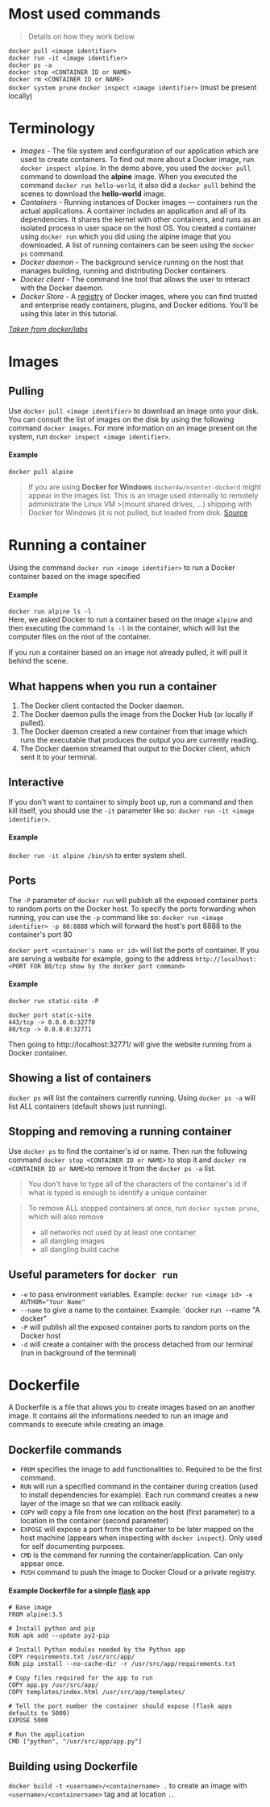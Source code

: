 # Most used commands
> Details on how they work below  

`docker pull <image identifier>`  
`docker run -it <image identifier>`   
`docker ps -a`  
`docker stop <CONTAINER ID or NAME>`  
`docker rm <CONTAINER ID or NAME>`  
`docker system prune`
`docker inspect <image identifier>` (must be present locally)  

# Terminology
- *Images* - The file system and configuration of our application which are used to create containers. To find out more about a Docker image, run `docker inspect alpine`. In the demo above, you used the `docker pull` command to download the **alpine** image. When you executed the command `docker run hello-world`, it also did a `docker pull` behind the scenes to download the **hello-world** image.
- *Containers* - Running instances of Docker images &mdash; containers run the actual applications. A container includes an application and all of its dependencies. It shares the kernel with other containers, and runs as an isolated process in user space on the host OS. You created a container using `docker run` which you did using the alpine image that you downloaded. A list of running containers can be seen using the `docker ps` command.
- *Docker daemon* - The background service running on the host that manages building, running and distributing Docker containers.
- *Docker client* - The command line tool that allows the user to interact with the Docker daemon.
- *Docker Store* - A [registry](https://store.docker.com/) of Docker images, where you can find trusted and enterprise ready containers, plugins, and Docker editions. You'll be using this later in this tutorial.  


_[Taken from docker/labs](https://github.com/docker/labs/blob/master/beginner/chapters/alpine.md)_

# Images
## Pulling
Use `docker pull <image identifier>` to download an image onto your disk.  
You can consult the list of images on the disk by using the following command `docker images`.  For more information on an image present on the system, run `docker inspect <image identifier>`.
#### Example
`docker pull alpine`

> If you are using **Docker for Windows**
> `docker4w/nsenter-dockerd` might appear in the images list. This is an image used internally to remotely administrate the Linux VM >(mount shared drives, ...) shipping with Docker for Windows (it is not pulled, but loaded from disk. [Source](https://github.com/docker/for-win/issues/404#issuecomment-274103782)

# Running a container
Using the command `docker run <image identifier>` to run a Docker container based on the image specified  

#### Example
`docker run alpine ls -l`  
Here, we asked Docker to run a container based on the image `alpine` and then executing the command `ls -l` in the container, which will list the computer files on the root of the container.  

  If you run a container based on an image not already pulled, it will pull it behind the scene.

## What happens when you run a container
1. The Docker client contacted the Docker daemon.
2. The Docker daemon pulls the image from the Docker Hub (or locally if pulled).
3. The Docker daemon created a new container from that image which runs the executable that produces the output you are currently reading.
4. The Docker daemon streamed that output to the Docker client, which sent it to your terminal.

## Interactive
If you don't want to container to simply boot up, run a command and then kill itself, you should use the `-it` parameter like so: `docker run -it <image identifier>`.
#### Example
`docker run -it alpine /bin/sh` to enter system shell.

## Ports
The `-P` parameter of `docker run` will publish all the exposed container ports to random ports on the Docker host.
To specify the ports forwarding when running, you can use the `-p` command like so: `docker run <image identifier> -p 80:8888` which will forward the host's port 8888 to the container's port 80

`docker port <container's name or id>` will list the ports of container. If you are serving a website for example, going to the address `http://localhost:<PORT FOR 80/tcp show by the docker port command>` 


#### Example
`docker run static-site -P`
```
docker port static-site
443/tcp -> 0.0.0.0:32770
80/tcp -> 0.0.0.0:32771
```
Then going to http://localhost:32771/ will give the website running from a Docker container.

## Showing a list of containers
`docker ps` will list the containers currently running. Using `docker ps -a` will list ALL containers (default shows just running).

## Stopping and removing a running container
Use `docker ps` to find the container's id or name. Then run the following command `docker stop <CONTAINER ID or NAME>` to stop it and `docker rm <CONTAINER ID or NAME>`to remove it from the `docker ps -a` list.
  
> You don't have to type all of the characters of the container's id if what is typed is enough to identify a unique container

> To remove ALL stopped containers at once, run `docker system prune`, which will also remove
> - all networks not used by at least one container
> - all dangling images
> - all dangling build cache

## Useful parameters for `docker run`
- `-e` to pass environment variables. Example: `docker run <image id> -e AUTHOR="Your Name"`
- `--name` to give a name to the container. Example: `docker run <image id> --name "A docker"
- `-P` will publish all the exposed container ports to random ports on the Docker host
- `-d` will create a container with the process detached from our terminal (run in background of the terminal)

# Dockerfile
A Dockerfile is a file that allows you to create images based on an another image. It contains all the informations needed to run an image and commands to execute while creating an image.

## Dockerfile commands
- `FROM` specifies the image to add functionalities to. Required to be the first command.
- `RUN` will run a specified command in the container during creation (used to install dependencies for example). Each run command creates a new layer of the image so that we can rollback easily.
- `COPY` will copy a file from one location on the host (first parameter) to a location in the container (second parameter)
- `EXPOSE` will expose a port from the container to be later mapped on the host machine (appears when inspecting with `docker inspect`). Only used for self documenting purposes.
- `CMD` is the command for running the container/application. Can only appear once.
- `PUSH` command to push the image to Docker Cloud or a private registry.


#### Example Dockerfile for a simple [flask](http://flask.pocoo.org/) app
```
# Base image
FROM alpine:3.5

# Install python and pip
RUN apk add --update py2-pip

# Install Python modules needed by the Python app
COPY requirements.txt /usr/src/app/
RUN pip install --no-cache-dir -r /usr/src/app/requirements.txt

# Copy files required for the app to run
COPY app.py /usr/src/app/
COPY templates/index.html /usr/src/app/templates/

# Tell the port number the container should expose (flask apps defaults to 5000)
EXPOSE 5000

# Run the application
CMD ["python", "/usr/src/app/app.py"]
```

## Building using Dockerfile
`docker build -t <username>/<containername> .` to create an image with `<username>/<containername>` tag and at location `.`.